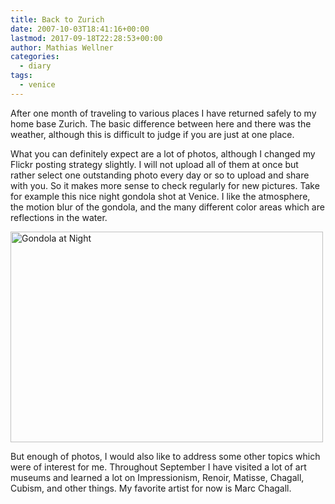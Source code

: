 ```yaml
---
title: Back to Zurich
date: 2007-10-03T18:41:16+00:00
lastmod: 2017-09-18T22:28:53+00:00
author: Mathias Wellner
categories:
  - diary
tags:
  - venice
---
```

After one month of traveling to various places I have returned safely to my home base Zurich. The basic difference between here and there was the weather, although this is difficult to judge if you are just at one place.

What you can definitely expect are a lot of photos, although I changed my Flickr posting strategy slightly. I will not upload all of them at once but rather select one outstanding photo every day or so to upload and share with you. So it makes more sense to check regularly for new pictures. Take for example this nice night gondola shot at Venice. I like the atmosphere, the motion blur of the gondola, and the many different color areas which are reflections in the water.

[<img src="http://farm2.static.flickr.com/1316/1469940986_395e1f5633.jpg" alt="Gondola at Night" height="337" width="500" />](http://www.flickr.com/photos/mwellner/1469940986/ "Photo Sharing")

But enough of photos, I would also like to address some other topics which were of interest for me. Throughout September I have visited a lot of art museums and learned a lot on Impressionism, Renoir, Matisse, Chagall, Cubism, and other things. My favorite artist for now is Marc Chagall.